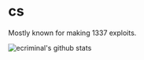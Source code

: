 # cs

Mostly known for making 1337 exploits.

![ecriminal's github stats](https://github-readme-stats.vercel.app/api?username=ecriminal&theme=dracula&show_icons=true)
